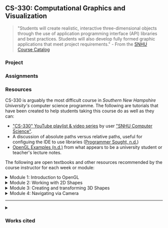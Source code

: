 
## CS-330: Computational Graphics and Visualization

> "Students will create realistic, interactive three-dimensional objects through the use of application programming interface (API) libraries and best practices. Students will also develop fully formed graphic applications that meet project requirements." - From the [SNHU Course Catalog](http://web.archive.org/web/20231115161441/https://www.snhu.edu/admission/academic-catalogs#/courses/view/63fe2de7e698f7ed682369ac)

### Project

### Assignments

### Resources

CS-330 is arguably the most difficult course in _Southern New Hampshire University's_ computer science programme. The following are tutorials that have been created to help students taking this course do as well as they can:

* ["CS-330" YouTube playlist & video series](https://www.youtube.com/playlist?list=PLI5uOhAD-G-MdbltQJdcrO_tzMfqXvZU0) by user ["SNHU Computer Science"](https://www.youtube.com/@snhucomputerscience).
* A discussion of absolute paths versus relative paths, useful for configuing the IDE to use libraries \([Programmer Sought, n.d.](https://programmersought.com/article/27101006403/)\)
* [OpenGL Examples (n.d.)](https://cs.lmu.edu/~ray/notes/openglexamples/) from what appears to be a university student or teacher's lecture notes.

The following are open textbooks and other resources recommended by the course instructor for each week or module:

<details>
  <summary>Module 1: Introduction to OpenGL</summary>
</details>

<details>
  <summary>Module 2: Working with 2D Shapes</summary>
</details>

<details>
  <summary>Module 3: Creating and transforming 3D Shapes</summary>
</details>

<details>
  <summary>Module 4: Navigating via Camera</summary>
</details>

<hr>

<details>
  <summary><h3>Works cited</h3></summary>

  * OpenGL Examples (n.d.). Retrieved on Nov. 15, 2023 from: https://cs.lmu.edu/~ray/notes/openglexamples/
  * Programmer Sought (n.d.). _Relative and absolute paths in C++_. Retrieved on Nov. 15, 2023 from: https://programmersought.com/article/27101006403/
</details>
